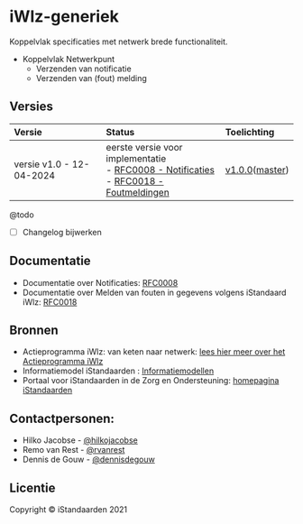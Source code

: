 # iWlz-generiek
Koppelvlak specificaties met netwerk brede functionaliteit.


* Koppelvlak Netwerkpunt
    * Verzenden van notificatie
    * Verzenden van (fout) melding


## Versies

|Versie | Status |  Toelichting |
|:-- |:-- | :-- |
| versie v1.0 - 12-04-2024  |  eerste versie voor implementatie <br> - [RFC0008 - Notificaties](https://github.com/iStandaarden/iWlz-RFC/blob/main/RFC/RFC0008%20-%20Notificaties.md)  <br> - [RFC0018 - Foutmeldingen](https://github.com/iStandaarden/iWlz-RFC/blob/main/RFC/RFC0018%20-%20Melden%20van%20fouten%20in%20gegevens%20volgens%20iStandaard%20iWlz.md)  | [v1.0.0](https://github.com/iStandaarden/iWlz-generiek/releases/tag/iWlz-gen-v1.0.0)([master](https://github.com/iStandaarden/iWlz-generiek)) |

@todo
- [ ] Changelog bijwerken

  

## Documentatie
- Documentatie over Notificaties: [RFC0008](https://github.com/iStandaarden/iWlz-RFC/blob/main/RFC/RFC0008%20-%20Notificaties.md)
- Documentatie over Melden van fouten in gegevens volgens iStandaard iWlz: [RFC0018](https://github.com/iStandaarden/iWlz-RFC/blob/main/RFC/RFC0018%20-%20Melden%20van%20fouten%20in%20gegevens%20volgens%20iStandaard%20iWlz.md)

## Bronnen
* Actieprogramma iWlz: van keten naar netwerk: [lees hier meer over het Actieprogramma iWlz](https://www.istandaarden.nl/actieprogramma-iwlz "Actieprogramma iWlz")
* Informatiemodel iStandaarden : [Informatiemodellen](https://informatiemodel.istandaarden.nl/)
* Portaal voor iStandaarden in de Zorg en Ondersteuning: [homepagina iStandaarden](https://www.istandaarden.nl)

## Contactpersonen:
* Hilko Jacobse  - [@hilkojacobse](https://github.com/HilkoJacobse)
* Remo van Rest  - [@rvanrest](https://github.com/rvanrest)
* Dennis de Gouw - [@dennisdegouw](https://github.com/dgouw)

## Licentie
Copyright &copy; iStandaarden 2021
